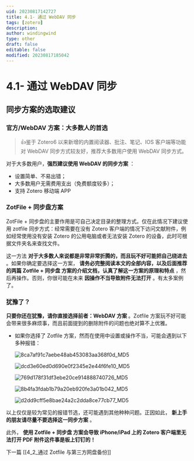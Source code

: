 ```yaml
---
uid: 20230817142727
title: 4.1- 通过 WebDAV 同步
tags: [zotero]
description: 
author: windingwind
type: other
draft: false
editable: false
modified: 20230817185042
---
```


# 4.1- 通过 WebDAV 同步

## 同步方案的选取建议

### 官方/WebDAV 方案：大多数人的首选

> 👍鉴于 Zotero6 以来新增的内置阅读器、批注、笔记、IOS 客户端等功能对 WebDAV 同步方式较友好，推荐大多数用户使用 WebDAV 同步方式。

对于大多数用户，**强烈建议使用 WebDAV 的同步方案** ：

* 设置简单、不易出错；
* 大多数用户无需费用支出（免费额度较多）；
* 支持 Zotero 移动端 APP

### ZotFile + 同步盘方案

ZotFile + 同步盘的主要作用是可自己决定目录的整理方式。仅在此情况下建议使用 zotfile 同步方式：经常需要在没有 Zotero 客户端的情况下访问文献附件，例如经常使用没有安装 Zotero 的公用电脑或者无法安装 Zotero 的设备，此时可根据文件夹名来查找文件。

这一方法 **对于大多数人来说都是非常非常折腾的，而且玩不好可能把自己绕进去** 。如果你确定要选择这一方案， **请务必完整阅读本文的全部内容，以及后面推荐的两篇 Zotfile + 同步盘 方案的介绍文档，认真了解这一方案的原理和特点** ，然后再操作。否则，你很可能在未来 **因操作不当导致附件无法打开** 。有太多案例了。

### 犹豫了？

**只要你还在犹豫，请你直接选择前者：WebDAV 方案** 。Zotfile 方案玩不好可能会带来很多麻烦事，而且前面提到的删除附件的问题也绝对算不上优雅。

* 如果你选择了 Zotfile 方案，然而在使用中设置或操作不当，可能会遇到以下多种报错：

    ![8ca7af91c7aebe48ab453083aa368f0d_MD5](https://cdn.pkmer.cn/images/202308171529255.png!pkmer)

    ![dcd3e60ed0d690e0f2345e2e44f6fe10_MD5](https://cdn.pkmer.cn/images/202308171529256.png!pkmer)

    ![769d178f31df3ebe20ce914888740726_MD5](https://cdn.pkmer.cn/images/202308171529257.png!pkmer)

    ![8b4fa3fdab1b79a20eb920fe3a01b042_MD5](https://cdn.pkmer.cn/images/202308171529258.png!pkmer)

    ![d2dd9cff5e8bae24a2c2dda8ce77cb77_MD5](https://cdn.pkmer.cn/images/202308171529259.png!pkmer)

以上仅仅是较为常见的报错节选，还可能遇到其他种种问题。正因如此， **新上手的朋友请尽量不要选择这一同步方案** 。

此外， **使用 Zotfile + 同步盘 方案会导致 iPhone/iPad 上的 Zotero 客户端里无法打开 PDF 附件这件事是板上钉钉的！**

下一篇 [[4_2_通过 Zotfile 与第三方网盘备份]]